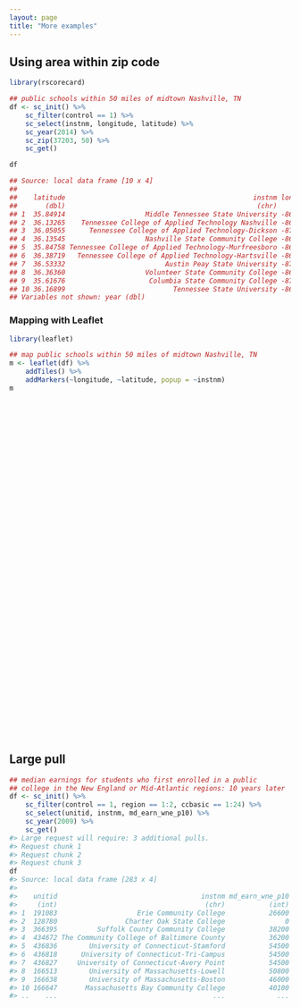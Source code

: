 ```yaml
---
layout: page
title: "More examples"
---
```


<script src="{{ site.baseurl }}/libs/jquery-1.11.3/jquery.min.js"></script>
<meta name="viewport" content="width=device-width, initial-scale=1" />
<script src="{{ site.baseurl }}/libs/bootstrap-3.3.5/js/bootstrap.min.js"></script>
<script src="{{ site.baseurl }}/libs/bootstrap-3.3.5/shim/html5shiv.min.js"></script>
<script src="{{ site.baseurl }}/libs/bootstrap-3.3.5/shim/respond.min.js"></script>
<script src="{{ site.baseurl }}/libs/htmlwidgets-0.6/htmlwidgets.js"></script>
<link href="{{ site.baseurl }}/libs/leaflet-0.7.3/leaflet.css" rel="stylesheet" />
<script src="{{ site.baseurl }}/libs/leaflet-0.7.3/leaflet.js"></script>
<link href="{{ site.baseurl }}/libs/leafletfix-1.0.0/leafletfix.css" rel="stylesheet" />
<script src="{{ site.baseurl }}/libs/leaflet-binding-1.0.1/leaflet.js"></script>

<style type="text/css">code{white-space: pre;}</style>
<link rel="stylesheet"
      href="{{ site.baseurl }}/libs/highlight/default.css"
      type="text/css" />
<script src="{{ site.baseurl }}/libs/highlight/highlight.js"></script>

<script type="text/javascript">
if (window.hljs && document.readyState && document.readyState === "complete") {
   window.setTimeout(function() {
      hljs.initHighlighting();
   }, 0);
}
</script>

## Using area within zip code

``` r
library(rscorecard)

## public schools within 50 miles of midtown Nashville, TN
df <- sc_init() %>%
    sc_filter(control == 1) %>%
    sc_select(instnm, longitude, latitude) %>%
    sc_year(2014) %>%
    sc_zip(37203, 50) %>%
    sc_get()

df

## Source: local data frame [10 x 4]
## 
##    latitude                                               instnm longitude
##       (dbl)                                                (chr)     (dbl)
## 1  35.84914                    Middle Tennessee State University -86.36209
## 2  36.13265    Tennessee College of Applied Technology Nashville -86.85634
## 3  36.05055      Tennessee College of Applied Technology-Dickson -87.36646
## 4  36.13545                    Nashville State Community College -86.85672
## 5  35.84758 Tennessee College of Applied Technology-Murfreesboro -86.44816
## 6  36.38719   Tennessee College of Applied Technology-Hartsville -86.14366
## 7  36.53332                         Austin Peay State University -87.35408
## 8  36.36360                    Volunteer State Community College -86.49732
## 9  35.61676                     Columbia State Community College -87.10192
## 10 36.16899                           Tennessee State University -86.82937
## Variables not shown: year (dbl)
```

### Mapping with Leaflet

``` r
library(leaflet)

## map public schools within 50 miles of midtown Nashville, TN
m <- leaflet(df) %>%
    addTiles() %>%
    addMarkers(~longitude, ~latitude, popup = ~instnm)
m
```

<div id="htmlwidget-4401" style="width:800px;height:600px;" class="leaflet html-widget"></div>
<script type="application/json" data-for="htmlwidget-4401">{"x":{"calls":[{"method":"addTiles","args":["http://{s}.tile.openstreetmap.org/{z}/{x}/{y}.png",null,null,{"minZoom":0,"maxZoom":18,"maxNativeZoom":null,"tileSize":256,"subdomains":"abc","errorTileUrl":"","tms":false,"continuousWorld":false,"noWrap":false,"zoomOffset":0,"zoomReverse":false,"opacity":1,"zIndex":null,"unloadInvisibleTiles":null,"updateWhenIdle":null,"detectRetina":false,"reuseTiles":false,"attribution":"&copy; <a href=\"http://openstreetmap.org\">OpenStreetMap\u003c/a> contributors, <a href=\"http://creativecommons.org/licenses/by-sa/2.0/\">CC-BY-SA\u003c/a>"}]},{"method":"addMarkers","args":[[35.849139,36.132649,36.050549,36.135453,35.847576,36.387191,36.533319,36.363603,35.616757,36.16899],[-86.362094,-86.856335,-87.366455,-86.856723,-86.448159,-86.14366,-87.354081,-86.497317,-87.101917,-86.82937],null,null,null,{"clickable":true,"draggable":false,"keyboard":true,"title":"","alt":"","zIndexOffset":0,"opacity":1,"riseOnHover":false,"riseOffset":250},["Middle Tennessee State University","Tennessee College of Applied Technology Nashville","Tennessee College of Applied Technology-Dickson","Nashville State Community College","Tennessee College of Applied Technology-Murfreesboro","Tennessee College of Applied Technology-Hartsville","Austin Peay State University","Volunteer State Community College","Columbia State Community College","Tennessee State University"],null,null]}],"limits":{"lat":[35.616757,36.533319],"lng":[-87.366455,-86.14366]}},"evals":[],"jsHooks":[]}</script>

## Large pull

``` r
## median earnings for students who first enrolled in a public
## college in the New England or Mid-Atlantic regions: 10 years later
df <- sc_init() %>% 
    sc_filter(control == 1, region == 1:2, ccbasic == 1:24) %>% 
    sc_select(unitid, instnm, md_earn_wne_p10) %>% 
    sc_year(2009) %>%
    sc_get()
#> Large request will require: 3 additional pulls.
#> Request chunk 1
#> Request chunk 2
#> Request chunk 3
df
#> Source: local data frame [283 x 4]
#> 
#>    unitid                                    instnm md_earn_wne_p10  year
#>     (int)                                     (chr)           (int) (dbl)
#> 1  191083                    Erie Community College           26600  2009
#> 2  128780                 Charter Oak State College               0  2009
#> 3  366395          Suffolk County Community College           38200  2009
#> 4  434672 The Community College of Baltimore County           36200  2009
#> 5  436836        University of Connecticut-Stamford           54500  2009
#> 6  436818      University of Connecticut-Tri-Campus           54500  2009
#> 7  436827     University of Connecticut-Avery Point           54500  2009
#> 8  166513        University of Massachusetts-Lowell           50800  2009
#> 9  166638        University of Massachusetts-Boston           46000  2009
#> 10 166647       Massachusetts Bay Community College           40100  2009
#> ..    ...                                       ...             ...   ...
```
